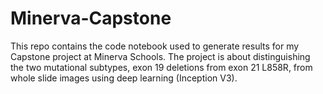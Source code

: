 # Minerva-Capstone
This repo contains the code notebook used to generate results for my Capstone project at Minerva Schools. 
The project is about distinguishing the two mutational subtypes, exon 19 deletions from exon 21 L858R, from
whole slide images using deep learning (Inception V3). 
